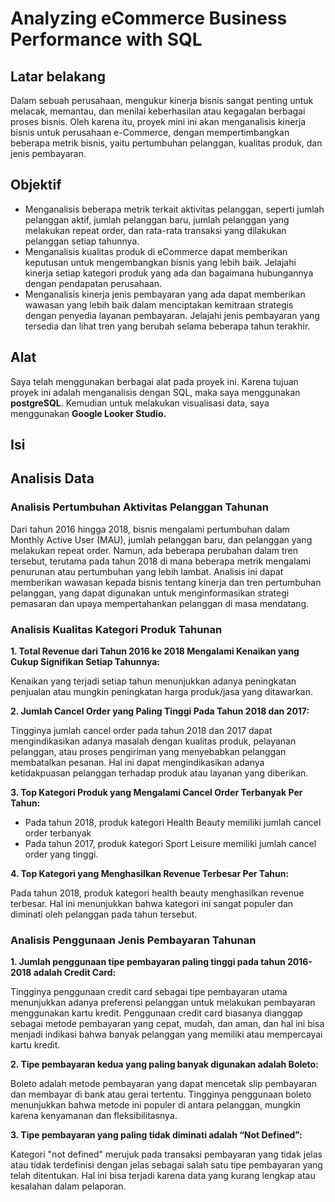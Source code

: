 # Analyzing eCommerce Business Performance with SQL

## **Latar belakang**

Dalam sebuah perusahaan, mengukur kinerja bisnis sangat penting untuk melacak, memantau, dan menilai keberhasilan atau kegagalan berbagai proses bisnis. Oleh karena itu, proyek mini ini akan menganalisis kinerja bisnis untuk perusahaan e-Commerce, dengan mempertimbangkan beberapa metrik bisnis, yaitu pertumbuhan pelanggan, kualitas produk, dan jenis pembayaran.

## **Objektif**

-   Menganalisis beberapa metrik terkait aktivitas pelanggan, seperti jumlah pelanggan aktif, jumlah pelanggan baru, jumlah pelanggan yang melakukan repeat order, dan rata-rata transaksi yang dilakukan pelanggan setiap tahunnya.
-   Menganalisis kualitas produk di eCommerce dapat memberikan keputusan untuk mengembangkan bisnis yang lebih baik. Jelajahi kinerja setiap kategori produk yang ada dan bagaimana hubungannya dengan pendapatan perusahaan.
-   Menganalisis kinerja jenis pembayaran yang ada dapat memberikan wawasan yang lebih baik dalam menciptakan kemitraan strategis dengan penyedia layanan pembayaran. Jelajahi jenis pembayaran yang tersedia dan lihat tren yang berubah selama beberapa tahun terakhir.

## Alat

Saya telah menggunakan berbagai alat pada proyek ini. Karena tujuan proyek ini adalah menganalisis dengan SQL, maka saya menggunakan **postgreSQL**. Kemudian untuk melakukan visualisasi data, saya menggunakan **Google Looker Studio.**

## Isi

## Analisis Data

### Analisis Pertumbuhan Aktivitas Pelanggan Tahunan

Dari tahun 2016 hingga 2018, bisnis mengalami pertumbuhan dalam Monthly Active User (MAU), jumlah pelanggan baru, dan pelanggan yang melakukan repeat order. Namun, ada beberapa perubahan dalam tren tersebut, terutama pada tahun 2018 di mana beberapa metrik mengalami penurunan atau pertumbuhan yang lebih lambat. Analisis ini dapat memberikan wawasan kepada bisnis tentang kinerja dan tren pertumbuhan pelanggan, yang dapat digunakan untuk menginformasikan strategi pemasaran dan upaya mempertahankan pelanggan di masa mendatang.

### Analisis Kualitas Kategori Produk Tahunan

**1. Total Revenue dari Tahun 2016 ke 2018 Mengalami Kenaikan yang Cukup Signifikan Setiap Tahunnya:**

Kenaikan yang terjadi setiap tahun menunjukkan adanya peningkatan penjualan atau mungkin peningkatan harga produk/jasa yang ditawarkan.

**2. Jumlah Cancel Order yang Paling Tinggi Pada Tahun 2018 dan 2017:**

Tingginya jumlah cancel order pada tahun 2018 dan 2017 dapat mengindikasikan adanya masalah dengan kualitas produk, pelayanan pelanggan, atau proses pengiriman yang menyebabkan pelanggan membatalkan pesanan. Hal ini dapat mengindikasikan adanya ketidakpuasan pelanggan terhadap produk atau layanan yang diberikan.

**3. Top Kategori Produk yang Mengalami Cancel Order Terbanyak Per Tahun:**
- Pada tahun 2018, produk kategori Health Beauty memiliki jumlah cancel order terbanyak
- Pada tahun 2017, produk kategori Sport Leisure memiliki jumlah cancel order yang tinggi.

**4. Top Kategori yang Menghasilkan Revenue Terbesar Per Tahun:** 

Pada tahun 2018, produk kategori health beauty menghasilkan revenue terbesar. Hal ini menunjukkan bahwa kategori ini sangat populer dan diminati oleh pelanggan pada tahun tersebut.

### Analisis Penggunaan Jenis Pembayaran Tahunan

**1. Jumlah penggunaan tipe pembayaran paling tinggi pada tahun 2016-2018 adalah Credit Card:**

Tingginya penggunaan credit card sebagai tipe pembayaran utama menunjukkan adanya preferensi pelanggan untuk melakukan pembayaran menggunakan kartu kredit. Penggunaan credit card biasanya dianggap sebagai metode pembayaran yang cepat, mudah, dan aman, dan hal ini bisa menjadi indikasi bahwa banyak pelanggan yang memiliki atau mempercayai kartu kredit.

**2. Tipe pembayaran kedua yang paling banyak digunakan adalah Boleto:**

Boleto adalah metode pembayaran yang dapat mencetak slip pembayaran dan membayar di bank atau gerai tertentu. Tingginya penggunaan boleto menunjukkan bahwa metode ini populer di antara pelanggan, mungkin karena kenyamanan dan fleksibilitasnya.

**3. Tipe pembayaran yang paling tidak diminati adalah “Not Defined”:**

Kategori "not defined" merujuk pada transaksi pembayaran yang tidak jelas atau tidak terdefinisi dengan jelas sebagai salah satu tipe pembayaran yang telah ditentukan. Hal ini bisa terjadi karena data yang kurang lengkap atau kesalahan dalam pelaporan.
